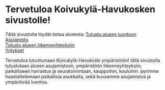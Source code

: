 # Tervetuloa Koivukylä-Havukosken sivustolle!

Tältä sivustolta löydät tietoa alueesta:
[Tutustu alueen luontoon](luonto/)  
[Asujamisto](asujamisto/)  
[Tutustu alueen liikenneyhteyksiin](liikenne/)  
[Yritykset](yritykset/)

Tervetuloa tutustumaan Koivukylä-Havukoski ympäristöön!
tällä sivustolla tutustutaan alueen asujamistoon, ympäristöön liikenneyhteyksiin, paikalliseen harrastus ja seuratoimintaan, kauppoihin, kouluihin.
pyrimme haastattelemaan paikallisia asukkaita, sekä kuvaamme asujamistoa ja ympäröivää luontoa.


